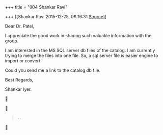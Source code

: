 +++
title = "004 Shankar Ravi"

+++
[[Shankar Ravi	2015-12-25, 09:16:31 [Source](https://groups.google.com/g/samskrita/c/8MAmLChM8A4)]]



Dear Dr. Patel,  
  

I appreciate the good work in sharing such valuable information with the group.  
  

I am interested in the MS SQL server db files of the catalog. I am currently trying to merge the files into one file. So, a sql server file is easier engine to import or convert.  
  
  

Could you send me a link to the catalog db file.  
  
  

Best Regards,  
  

Shankar Iyer.  

  





> --  



